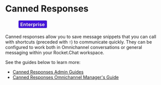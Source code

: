 # Canned Responses

<figure><img src="../../../.gitbook/assets/2021-06-10_22-31-38 (3) (3) (3) (3) (3) (3) (3) (3) (3) (2) (3) (1) (1) (1) (1) (1) (1) (28).jpg" alt=""><figcaption></figcaption></figure>

Canned responses allow you to save message snippets that you can call with shortcuts (preceded with `!`) to communicate quickly. They can be configured to work both in Omnichannel conversations or general messaging within your Rocket.Chat workspace.

See the guides below to learn more:

* [Canned Responses Admin Guides](canned-responses-rocket.chat-admins-guides.md)
* [Canned Responses Omnichannel Manager's Guide](canned-responses-omnichannel-managers-guide/)

